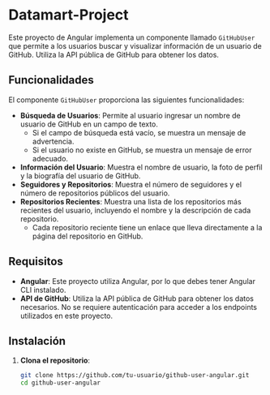 # Datamart-Project

Este proyecto de Angular implementa un componente llamado `GitHubUser` que permite a los usuarios buscar y visualizar información de un usuario de GitHub. Utiliza la API pública de GitHub para obtener los datos.

## Funcionalidades

El componente `GitHubUser` proporciona las siguientes funcionalidades:

- **Búsqueda de Usuarios**: Permite al usuario ingresar un nombre de usuario de GitHub en un campo de texto.
  - Si el campo de búsqueda está vacío, se muestra un mensaje de advertencia.
  - Si el usuario no existe en GitHub, se muestra un mensaje de error adecuado.
- **Información del Usuario**: Muestra el nombre de usuario, la foto de perfil y la biografía del usuario de GitHub.
- **Seguidores y Repositorios**: Muestra el número de seguidores y el número de repositorios públicos del usuario.
- **Repositorios Recientes**: Muestra una lista de los repositorios más recientes del usuario, incluyendo el nombre y la descripción de cada repositorio.
  - Cada repositorio reciente tiene un enlace que lleva directamente a la página del repositorio en GitHub.

## Requisitos

- **Angular**: Este proyecto utiliza Angular, por lo que debes tener Angular CLI instalado.
- **API de GitHub**: Utiliza la API pública de GitHub para obtener los datos necesarios. No se requiere autenticación para acceder a los endpoints utilizados en este proyecto.

## Instalación

1. **Clona el repositorio**:
   ```bash
   git clone https://github.com/tu-usuario/github-user-angular.git
   cd github-user-angular
